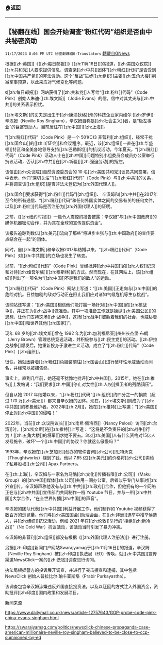 ###  [:house:返回](README.md)
---


## 【秘翻在线】国会开始调查“粉红代码”组织是否由中共秘密资助
`11/17/2023 8:06 PM UTC 秘密翻譯組G-Translators` [轉載自GNews](https://gnews.org/articles/1988942)

        

根据[[zh:英国]]《[[zh:每日邮报]]》[[zh:11月16日]]的报道，[[zh:美国众议院]][[zh:共和党]]人要求提供信息，调查亲[[zh:中共]]团体“[[zh:粉红]]代码”是否受到[[zh:中国共产党]]的非法资助。这个“反战”进步[[zh:组织]]主张[[zh:五角大楼]]削减军事预算，以此来应对气候变化等问题。

《[[zh:每日邮报]]》网站获得了[[zh:共和党]]人写给“[[zh:粉红]]代码”（Code Pink）创始人朱迪·[[zh:埃文斯]]（Jodie Evans）的信，信中对其丈夫与[[zh:中共]]的关系表示担忧。

[[zh:埃文斯]]的丈夫是出生于[[zh:康涅狄格]]州的科技企业家内维尔·[[zh:罗伊]]·辛汉姆（Neville Roy Singham），辛汉姆自称是[[zh:社会主义]]者，是“极左事业”的巨富赞助人，目前居住在[[zh:中国]][[zh:上海]]。

“[[zh:粉红]]代码”（Code Pink）是一个 501(C)3 非营利[[zh:组织]]，经常干扰[[zh:国会山]]的[[zh:听证会]]和会议程序。最近，该[[zh:组织]]一直在[[zh:华盛顿]]特区和全美各地领导支持[[zh:巴勒斯坦]]的抗议活动。今年夏天，“[[zh:粉红]]代码”（Code Pink）活动人士在[[zh:中国]]问题特别小组委员会成员办公室举行抗议活动，否认[[zh:中共]]在[[zh:新疆]][[zh:强迫劳动]]的指控。

该信由[[zh:众议院]]自然资源委员会的 10 名[[zh:美国共和党]]议员共同签署，信中表示，他们“深切关注”“[[zh:粉红]]代码”（Code Pink）与[[zh:中共]]的关系，并将调查该[[zh:组织]]是否非法未登记为[[zh:外国代理人]]。

[[zh:国会]]要求获得“[[zh:粉红]]代码”[[zh:组织]]、 辛汉姆和[[zh:中共]]在2017年至今的所有通信、“[[zh:粉红]]代码”和任何外国实体之间的交易有关的任何文件，以及[[zh:粉红]]代码是否注册为[[zh:外国代理人]]的证明。

之前，《[[zh:纽约时报]]》一篇令人震惊的报告披露：辛汉姆“与[[zh:中国政府]]的媒体机器密切合作，并为其在全球的宣传提供资金”。

该报告追踪到数亿[[zh:美元]]流向了那些“将进步主张与[[zh:中国政府]]的宣传要点结合在一起”的团体。

同时，自[[zh:埃文斯]]和辛汉姆2017年结婚以来，“[[zh:粉红]]代码”（Code Pink）对[[zh:中共国]]的立场也发生了转变。

以前，“[[zh:粉红]]代码”（Code Pink）曾经批评[[zh:中共国]]的[[zh:人权]]记录和对待[[zh:维吾尔族]][[zh:穆斯林]]的方式。然而现在，在其网站上，该[[zh:组织]]列出了一项名为“[[zh:中国]]不是我们的敌人”的运动。

“[[zh:粉红]]代码”（Code Pink）网站上写道：“[[zh:美国]]正走向与[[zh:中国]]的危险对抗。日益加剧的敌对行动正在阻止我们应对诸如气候危机等生存挑战”。

该网站还写道：“[[zh:美国]]相信他们能打赢一场针对[[zh:中国]]的[[zh:核战争]]，并正在为[[zh:战争]]做准备。其中一项准备工作就是操纵[[zh:美国公民]]的思想，让他们支持这场[[zh:战争]]，这场[[zh:战争]]威胁着我们的社会，也威胁着[[zh:中国]]和世界其他[[zh:国家]]”。

现年 68 岁的[[zh:埃文斯]]曾在 1992 年为[[zh:加利福尼亚]]州州长杰里·布朗（Jerry Brown）管理总统竞选活动，并积极参与[[zh:民主党]]的活动。[[zh:伊拉克战争]]爆发后，她重新投身于激进主义活动，成立了“[[zh:粉红]]代码”（Code Pink）[[zh:组织]]。

很快，她就因身着[[zh:粉红]]色服装前往[[zh:国会山]]进行破坏性示威活动而闻名，并经常以被捕告终。

事实上，直到几年前，她还毫不犹豫地批评[[zh:中共国]]。2015年，她在[[zh:推特]]上发帖说：“我们要求[[zh:中国]]停止对女性[[zh:人权]]捍卫者的残酷镇压”。

但自从她 2017 年结婚以来，“[[zh:粉红]]代码”[[zh:组织]]约四分之一的捐款（超过 170 万[[zh:美元]]）都来自辛汉姆的团体。现在，[[zh:埃文斯]]则成为了[[zh:中共国]]的积极维护者。2022年[[zh:2月]]，她在[[zh:推特]]上写道：“[[zh:美国]]停止对[[zh:中国]]的侵略！”

2022年，当前[[zh:众议院议长]][[zh:南希·佩洛西]]（Nancy Pelosi）访问[[zh:台湾]]时，[[zh:埃文斯]]在[[zh:推特]]上写道： “这将是不负责任的[[zh:战争]]行为！[[zh:五角大楼]]的将军们求她不要去。3亿[[zh:美国]]人有什么资格对15亿人发号施令，破坏‘一个[[zh:中国]]’的协议？你就这么傲慢吗？”

1993年，辛汉姆在[[zh:芝加哥]]创办的软件咨询[[zh:公司]]思特沃克（Thoughtworks）赚到了钱。他以 7.85 亿[[zh:美元]]的价格将[[zh:公司]]卖给了私募股权[[zh:公司]] Apax Partners。

在[[zh:上海]]，辛汉姆与一家名为马酷[[zh:文化]]传播有限[[zh:公司]]（Maku Group）的[[zh:中国]]媒体[[zh:公司]]共用一间办公室，后者似乎专门从事对[[zh:外宣]]传。辛汉姆声称他没有与[[zh:中共]][[zh:政府]]合作，但他拥有的一个网络正在与[[zh:中共国]]宣传部门共同制作一档 Youtube 节目，并与一所[[zh:中共国]]大学合作，“在全世界传播[[zh:中国]]的声音”。

辛汉姆的团队代表[[zh:中共国]]利益开展工作，他们制作的 Youtube 视频获得了数百万的浏览量，他们与[[zh:美国国会]]助理会面，在[[zh:非洲]]选举中推举候选人，并[[zh:组织]]抗议活动，例如 2021 年在[[zh:伦敦]]举行的“拒绝[[zh:新冷战]]”（No Cold War）抗议活动，该活动当时引发了暴力冲突。

辛汉姆的非营利[[zh:组织]]都没有根据《[[zh:外国代理人注册法]]》进行注册。

另据[[zh:印度]]新闻门户网站Swarajyamag于[[zh:11月16日]]的报道，辛汉姆（Neville Roy Singham）被[[zh:印度]]执法局（ED）传唤，就[[zh:中共国]]宣传渠道NewsClick一案的[[zh:洗钱]]调查进行询问。

执法局根据警方的投诉展开调查，并进行了突击搜查和逮捕，其中包括 NewsClick 创始人普拉比尔·珀卡亚斯塔（Prabir Purkayastha）。

该调查包含辛汉姆涉嫌违反外国直接投资法，以及以迂回的方式注入外国资金，资助批评[[zh:印度]]国内政策和发展项目。

新闻来源

https://www.dailymail.co.uk/news/article-12757643/GOP-probe-code-pink-china-evans-singham.html

https://swarajyamag.com/politics/newsclick-chinese-propaganda-case-american-millionaire-neville-roy-singham-believed-to-be-close-to-ccp-summoned-by-ed
